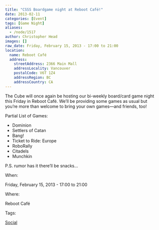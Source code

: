 ```yaml
---
title: "CSSS Boardgame night at Reboot Café!"
date: 2013-02-11
categories: [Event]
tags: [Game Night]
aliases:
  - /node/1517
author: Christopher Head
images: []
raw_date: Friday, February 15, 2013 - 17:00 to 21:00
location:
  name: Reboot Café
  address:
    streetAddress: 2366 Main Mall
    addressLocality: Vancouver
    postalCode: V6T 1Z4
    addressRegion: BC
    addressCountry: CA
---
```


The Cube will once again be hosting our bi-weekly board/card game night this Friday in Reboot Café. We’ll be providing some games as usual but you’re more than welcome to bring your own games—and friends, too!

Partial List of Games:
- Dominion
- Settlers of Catan
- Bang!
- Ticket to Ride: Europe
- RoboRally
- Citadels
- Munchkin

P.S. rumor has it there’ll be snacks…

When: 

Friday, February 15, 2013 - 17:00 to 21:00

Where: 

Reboot Café

Tags: 

[Social](/social)
